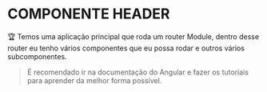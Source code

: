 # COMPONENTE HEADER

🏆 Temos uma aplicação principal que roda um router Module, dentro desse router eu tenho vários componentes que eu possa rodar e outros vários subcomponentes.

> É recomendado ir na documentação do Angular e fazer os tutoriais para aprender da melhor forma possível.
>